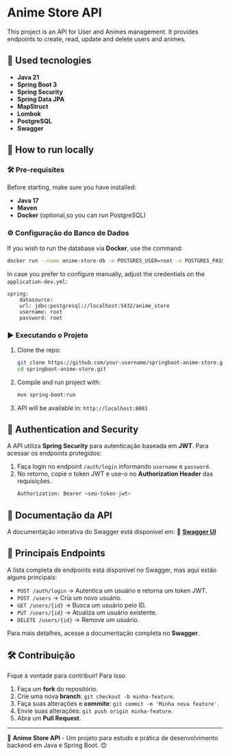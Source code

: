 # Anime Store API

This project is an API for User and Animes management. It provides endpoints to create, read, update and delete users and animes. 

## 🚀 Used tecnologies
- **Java 21**
- **Spring Boot 3**
- **Spring Security**
- **Spring Data JPA**
- **MapStruct**
- **Lombok**
- **PostgreSQL**
- **Swagger**

## 📌 How to run locally

### 🛠️ Pre-requisites
Before starting, make sure you have installed:
- **Java 17**
- **Maven**
- **Docker** (optional,so you can run PostgreSQL)

### ⚙️ Configuração do Banco de Dados
If you wish to run the database via **Docker**, use the command:
```bash
docker run --name anime-store-db -e POSTGRES_USER=root -e POSTGRES_PASSWORD=root -e POSTGRES_DB=anime_store -p 5432:5432 -d postgres
```

In case you prefer to configure manually, adjust the credentials on the `application-dev.yml`:
```properties
spring:
    datasource:
    url: jdbc:postgresql://localhost:5432/anime_store
    username: root
    password: root
```

### ▶️ Executando o Projeto
1. Clone the repo:
   ```bash
   git clone https://github.com/your-username/springboot-anime-store.git
   cd springboot-anime-store.git
   ```
2. Compile and run project with:
   ```bash
   mvn spring-boot:run
   ```
3. API will be available in: `http://localhost:8081`

## 🔑 Authentication and Security
A API utiliza **Spring Security** para autenticação baseada em **JWT**. Para acessar os endpoints protegidos:
1. Faça login no endpoint `/auth/login` informando `username` e `password`.
2. No retorno, copie o token JWT e use-o no **Authorization Header** das requisições.
   ```bash
   Authorization: Bearer <seu-token-jwt>
   ```

## 📖 Documentação da API
A documentação interativa do Swagger está disponível em:
🔗 **[Swagger UI](http://localhost:8080/swagger-ui.html)**

## 📌 Principais Endpoints
A lista completa de endpoints está disponível no Swagger, mas aqui estão alguns principais:
- `POST /auth/login` → Autentica um usuário e retorna um token JWT.
- `POST /users` → Cria um novo usuário.
- `GET /users/{id}` → Busca um usuário pelo ID.
- `PUT /users/{id}` → Atualiza um usuário existente.
- `DELETE /users/{id}` → Remove um usuário.

Para mais detalhes, acesse a documentação completa no **Swagger**.

## 🛠️ Contribuição
Fique à vontade para contribuir! Para isso:
1. Faça um **fork** do repositório.
2. Crie uma nova **branch**: `git checkout -b minha-feature`.
3. Faça suas alterações e **commite**: `git commit -m 'Minha nova feature'`.
4. Envie suas alterações: `git push origin minha-feature`.
5. Abra um **Pull Request**.

---

📌 **Anime Store API** - Um projeto para estudo e prática de desenvolvimento backend em Java e Spring Boot. 😊

